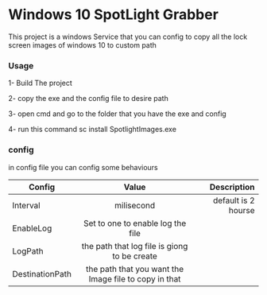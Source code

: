 # Windows 10 SpotLight Grabber
This project is a windows Service that you can config to copy all the lock screen images of windows 10 to custom path 

### Usage

1- Build The project

2- copy the exe and the config file to desire path

3- open cmd and go to the folder that you have the exe and config 

4- run this command sc install SpotlightImages.exe


### config 
in config file you can config some behaviours 


| Config        | Value                                                  |     Description     |
| ------------- |:------------------------------------------------------:| -------------------:|
| Interval      | milisecond                                             | default is 2 hourse |
| EnableLog     | Set to one to enable log the file                      |                     |
| LogPath       | the path that log file is giong to be create           |                     |
| DestinationPath | the path that you want the Image file to copy in that|                     |


